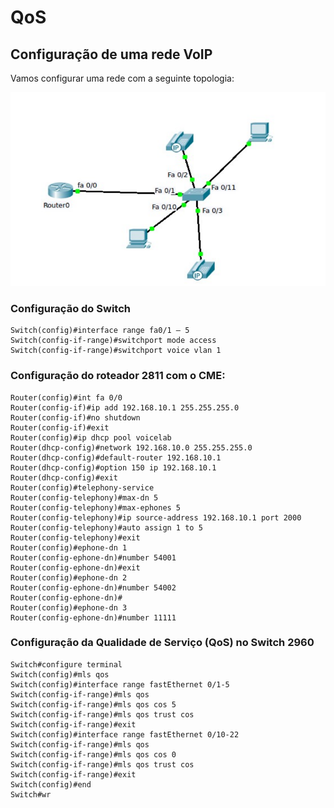# QoS

## Configuração de uma rede VoIP

Vamos configurar uma rede com a seguinte topologia:

![Topologia](imagens/voip-configuracao.png)

### Configuração do Switch

```ios
Switch(config)#interface range fa0/1 – 5
Switch(config-if-range)#switchport mode access
Switch(config-if-range)#switchport voice vlan 1
```

### Configuração do roteador 2811 com o CME:

```ios
Router(config)#int fa 0/0
Router(config-if)#ip add 192.168.10.1 255.255.255.0
Router(config-if)#no shutdown
Router(config-if)#exit
Router(config)#ip dhcp pool voicelab
Router(dhcp-config)#network 192.168.10.0 255.255.255.0
Router(dhcp-config)#default-router 192.168.10.1
Router(dhcp-config)#option 150 ip 192.168.10.1
Router(dhcp-config)#exit
Router(config)#telephony-service
Router(config-telephony)#max-dn 5
Router(config-telephony)#max-ephones 5
Router(config-telephony)#ip source-address 192.168.10.1 port 2000
Router(config-telephony)#auto assign 1 to 5
Router(config-telephony)#exit
Router(config)#ephone-dn 1
Router(config-ephone-dn)#number 54001
Router(config-ephone-dn)#exit
Router(config)#ephone-dn 2
Router(config-ephone-dn)#number 54002
Router(config-ephone-dn)#
Router(config)#ephone-dn 3
Router(config-ephone-dn)#number 11111
```

### Configuração da Qualidade de Serviço (QoS) no Switch 2960

```ios
Switch#configure terminal
Switch(config)#mls qos
Switch(config)#interface range fastEthernet 0/1-5
Switch(config-if-range)#mls qos
Switch(config-if-range)#mls qos cos 5
Switch(config-if-range)#mls qos trust cos
Switch(config-if-range)#exit
Switch(config)#interface range fastEthernet 0/10-22
Switch(config-if-range)#mls qos
Switch(config-if-range)#mls qos cos 0
Switch(config-if-range)#mls qos trust cos
Switch(config-if-range)#exit
Switch(config)#end
Switch#wr
```
